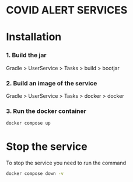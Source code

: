 # COVID ALERT SERVICES

# Installation

### 1. Build the jar

   Gradle > UserService > Tasks > build > bootjar

### 2. Build an image of the service

   Gradle > UserService > Tasks > docker > docker

### 3. Run the docker container 

```bash
docker compose up
```

# Stop the service 

To stop the service you need to run the command 

```bash
docker compose down -v
```